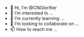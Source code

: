 - 👋 Hi, I’m @CNGlorifier
- 👀 I’m interested in ...
- 🌱 I’m currently learning ...
- 💞️ I’m looking to collaborate on ...
- 📫 How to reach me ...

<!---
CNGlorifier/CNGlorifier is a ✨ special ✨ repository because its `README.md` (this file) appears on your GitHub profile.
You can click the Preview link to take a look at your changes.
--->
